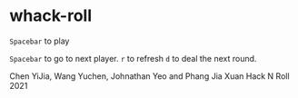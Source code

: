 # whack-roll

`Spacebar` to play

`Spacebar` to go to next player.
`r` to refresh
`d` to deal the next round.


Chen YiJia, Wang Yuchen, Johnathan Yeo and Phang Jia Xuan
Hack N Roll 2021
